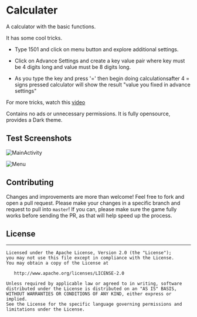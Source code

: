 # Calculater

A calculator with the basic functions.

It has some cool tricks.

- Type 1501 and click on menu button and explore additional settings.

- Click on Advance Settings and create a key value pair where key must be 4 digits long and value must be 8 digits long.

- As you type the key and press '=' then begin doing calculationsafter 4 = signs pressed calculator will show the result "value you fixed in advance settings"

For more tricks, watch this [video](https://www.youtube.com/watch?v=hNkF7I1K8oo)

Contains no ads or unnecessary permissions. It is fully opensource, provides a Dark theme.

## Test Screenshots

![MainActivity](https://github.com/rivhx/Calculater/blob/screenshots/screenshots/Screenshot-MainActivity.png?raw=true)

![Menu](https://github.com/rivhx/Calculater/blob/screenshots/screenshots/Screenshot-Menu.png?raw=true)

## Contributing
Changes and improvements are more than welcome! Feel free to fork and open a pull request. Please make your changes in a specific branch and request to pull into `master`! If you can, please make sure the game fully works before sending the PR, as that will help speed up the process.

## License
-------
    
    Licensed under the Apache License, Version 2.0 (the "License");
    you may not use this file except in compliance with the License.
    You may obtain a copy of the License at
    
       http://www.apache.org/licenses/LICENSE-2.0
    
    Unless required by applicable law or agreed to in writing, software
    distributed under the License is distributed on an "AS IS" BASIS,
    WITHOUT WARRANTIES OR CONDITIONS OF ANY KIND, either express or implied.
    See the License for the specific language governing permissions and
    limitations under the License.
